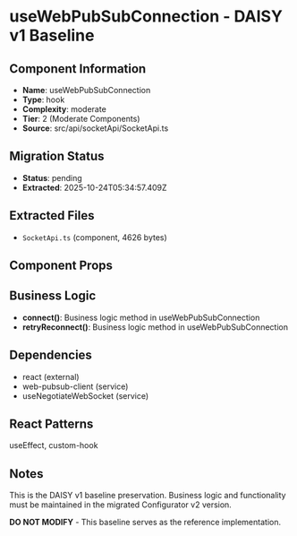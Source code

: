 # useWebPubSubConnection - DAISY v1 Baseline

## Component Information

- **Name**: useWebPubSubConnection
- **Type**: hook
- **Complexity**: moderate
- **Tier**: 2 (Moderate Components)
- **Source**: src/api/socketApi/SocketApi.ts

## Migration Status

- **Status**: pending
- **Extracted**: 2025-10-24T05:34:57.409Z

## Extracted Files

- `SocketApi.ts` (component, 4626 bytes)

## Component Props



## Business Logic

- **connect()**: Business logic method in useWebPubSubConnection
- **retryReconnect()**: Business logic method in useWebPubSubConnection

## Dependencies

- react (external)
- web-pubsub-client (service)
- useNegotiateWebSocket (service)

## React Patterns

useEffect, custom-hook

## Notes

This is the DAISY v1 baseline preservation. Business logic and functionality
must be maintained in the migrated Configurator v2 version.

**DO NOT MODIFY** - This baseline serves as the reference implementation.
